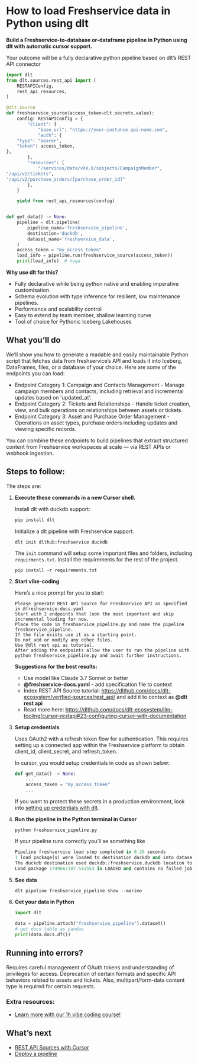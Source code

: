 # How to load Freshservice data in Python using dlt

**Build a Freshservice-to-database or-dataframe pipeline in Python using dlt with automatic cursor support.**

Your outcome will be a fully declarative python pipeline based on dlt’s REST API connector

```python
import dlt
from dlt.sources.rest_api import (
    RESTAPIConfig,
    rest_api_resources,
)

@dlt.source
def freshservice_source(access_token=dlt.secrets.value):
    config: RESTAPIConfig = {
        "client": {
            "base_url": "https://your-instance.api-name.com",
            "auth": {
    "type": "bearer",
    "token": access_token,
},
        },
        "resources": [
            "/services/data/vXX.X/sobjects/CampaignMember",
"/api/v2/tickets",
"/api/v2/purchase_orders/[purchase_order_id]"
        ],
    }

    yield from rest_api_resources(config)


def get_data() -> None:
    pipeline = dlt.pipeline(
        pipeline_name='freshservice_pipeline',
        destination='duckdb',
        dataset_name='freshservice_data', 
    )
    access_token = "my_access_token"
    load_info = pipeline.run(freshservice_source(access_token))
    print(load_info)  # noqa
```

**Why use dlt for this?**

- Fully declarative while being python native and enabling imperative customisation.
- Schema evolution with type inference for resilient, low maintenance pipelines.
- Performance and scalability control
- Easy to extend by team member, shallow learning curve
- Tool of choice for Pythonic Iceberg  Lakehouses

## What you’ll do

We’ll show you how to generate a readable and easily maintainable Python script that fetches data from freshservice’s API and loads it into Iceberg, DataFrames, files, or a database of your choice. Here are some of the endpoints you can load:

- Endpoint Category 1: Campaign and Contacts Management - Manage campaign members and contacts, including retrieval and incremental updates based on 'updated_at'.
- Endpoint Category 2: Tickets and Relationships - Handle ticket creation, view, and bulk operations on relationships between assets or tickets.
- Endpoint Category 3: Asset and Purchase Order Management - Operations on asset types, purchase orders including updates and viewing specific records.

You can combine these endpoints to build pipelines that extract structured content from Freshservice workspaces at scale — via REST APIs or webhook ingestion.

## Steps to follow:

The steps are:

1. **Execute these commands in a new Cursor shell.**
    
    Install dlt with duckdb support:
    ```python
    pip install dlt
    ```

    Initialize a dlt pipeline with Freshservice support.
    ```
    dlt init dlthub:freshservice duckdb
    ```

    The `init` command will setup some important files and folders, including `requirments.txt`. Install the requirements for the rest of the project.
    ```
    pip install -r requirements.txt
    ```
    
2. **Start vibe-coding**
    
    Here’s a nice prompt for you to start: 
    
    ```
    Please generate REST API Source for Freshservice API as specified in @freshservice-docs.yaml 
    Start with 2 endpoints that look the most important and skip incremental loading for now. 
    Place the code in freshservice_pipeline.py and name the pipeline freshservice_pipeline. 
    If the file exists use it as a starting point. 
    Do not add or modify any other files. 
    Use @dlt rest api as tutorial. 
    After adding the endpoints allow the user to run the pipeline with python freshservice_pipeline.py and await further instructions.
    
    ```
    
    **Suggestions for the best results:**
    - Use model like Claude 3.7 Sonnet or better
    - **@freshservice-docs.yaml** - add specification file to context
    - Index REST API Source tutorial: https://dlthub.com/docs/dlt-ecosystem/verified-sources/rest_api/ and add it to context as **@dlt rest api**
    - Read more here: https://dlthub.com/docs/dlt-ecosystem/llm-tooling/cursor-restapi#23-configuring-cursor-with-documentation
    
3. **Setup credentials** 
    
    Uses OAuth2 with a refresh token flow for authentication. This requires setting up a connected app within the Freshservice platform to obtain client_id, client_secret, and refresh_token.

    In cursor, you would setup credentials in code as shown below:
    
    ```python
    def get_data() -> None:
        ...
        access_token = "my_access_token"
        ...
    ```
    
    If you want to protect these secrets in a production environment, look into [setting up credentials with dlt](https://dlthub.com/docs/walkthroughs/add_credentials).
    
4. **Run the pipeline in the Python terminal in Cursor**
    
    ```
    python freshservice_pipeline.py
    ```
    
    If your pipeline runs correctly you’ll se something like
    
    ```python
    Pipeline freshservice load step completed in 0.26 seconds
    1 load package(s) were loaded to destination duckdb and into dataset freshservice_data
    The duckdb destination used duckdb:/freshservice.duckdb location to store data
    Load package 1749667187.541553 is LOADED and contains no failed jobs
    ```
    
5. **See data**
    
    ```python
    dlt pipeline freshservice_pipeline show --marimo
    ```
    
6. **Get your data in Python**
    
    ```python
    import dlt
    
    data = pipeline.attach("freshservice_pipeline").dataset()
    # get docs table as pandas
    print(data.docs.df())
    ```
    

## Running into errors?

Requires careful management of OAuth tokens and understanding of privileges for access. Deprecation of certain formats and specific API behaviors related to assets and tickets. Also, multipart/form-data content type is required for certain requests.

### Extra resources:

- [Learn more with our 1h vibe coding course!](https://www.youtube.com/watch?v=GGid70rnJuM)

## What’s next

- [REST API Sources with Cursor](https://dlthub.com/docs/dlt-ecosystem/llm-tooling/cursor-restapi)
- [Deploy a pipeline](https://dlthub.com/docs/walkthroughs/deploy-a-pipeline)